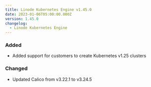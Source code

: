 ```yaml
---
title: Linode Kubernetes Engine v1.45.0
date: 2023-01-06T05:00:00.000Z
version: 1.45.0
changelog:
  - Linode Kubernetes Engine
---
```


### Added

- Added support for customers to create Kubernetes v1.25 clusters

### Changed

- Updated Calico from v3.22.1 to v3.24.5
